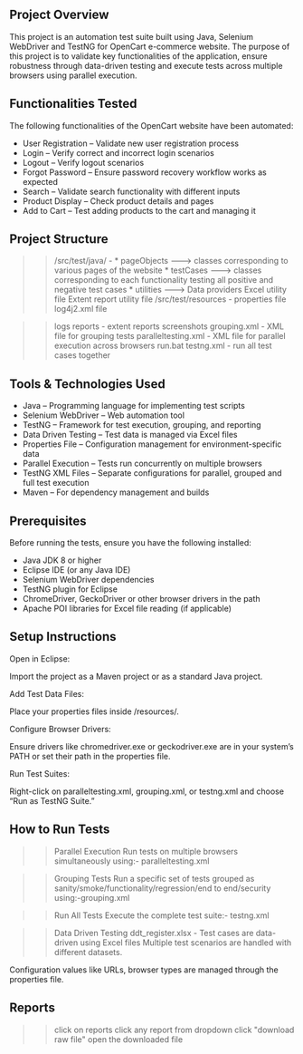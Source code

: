 Project Overview
----------------
This project is an automation test suite built using Java, Selenium WebDriver and TestNG for OpenCart e-commerce website.
The purpose of this project is to validate key functionalities of the application, ensure robustness through data-driven testing and execute tests across multiple browsers using parallel execution.


Functionalities Tested
----------------------

The following functionalities of the OpenCart website have been automated:

 * User Registration – Validate new user registration process 
 * Login – Verify correct and incorrect login scenarios  
 * Logout – Verify logout scenarios 
 * Forgot Password – Ensure password recovery workflow works as expected  
 * Search – Validate search functionality with different inputs  
 * Product Display – Check product details and pages  
 * Add to Cart – Test adding products to the cart and managing it  

Project Structure
-----------------

>> /src/test/java/ - 
		* pageObjects ---> classes corresponding to various pages of the website
		* testCases   ---> classes corresponding to each functionality testing all positive and negative test cases 
		* utilities   ---> Data providers
				               Excel utility file
				               Extent report utility file
>> /src/test/resources - properties file
		                  log4j2.xml file

>> logs 
>> reports - extent reports
>> screenshots
>> grouping.xml - XML file for grouping tests
>> paralleltesting.xml -  XML file for parallel execution across browsers
>> run.bat
>> testng.xml - run all test cases together


Tools & Technologies Used
-------------------------

- Java – Programming language for implementing test scripts  
- Selenium WebDriver – Web automation tool  
- TestNG – Framework for test execution, grouping, and reporting  
- Data Driven Testing – Test data is managed via Excel files  
- Properties File – Configuration management for environment-specific data  
- Parallel Execution – Tests run concurrently on multiple browsers  
- TestNG XML Files – Separate configurations for parallel, grouped and full test execution  
- Maven  – For dependency management and builds


Prerequisites
-------------

Before running the tests, ensure you have the following installed:

- Java JDK 8 or higher  
- Eclipse IDE (or any Java IDE)  
- Selenium WebDriver dependencies  
- TestNG plugin for Eclipse  
- ChromeDriver, GeckoDriver or other browser drivers in the path  
- Apache POI libraries for Excel file reading (if applicable)



Setup Instructions
------------------


Open in Eclipse:

Import the project as a Maven project or as a standard Java project.

Add Test Data Files:

Place your properties files inside /resources/.

Configure Browser Drivers:

Ensure drivers like chromedriver.exe or geckodriver.exe are in your system’s PATH or set their path in the properties file.

Run Test Suites:

Right-click on paralleltesting.xml, grouping.xml, or testng.xml and choose “Run as TestNG Suite.”

How to Run Tests
----------------

>> Parallel Execution
Run tests on multiple browsers simultaneously using:- paralleltesting.xml

>> Grouping Tests
Run a specific set of tests grouped as sanity/smoke/functionality/regression/end to end/security using:-grouping.xml

>> Run All Tests
Execute the complete test suite:- testng.xml

>> Data Driven Testing
ddt_register.xlsx - Test cases are data-driven using Excel files 
Multiple test scenarios are handled with different datasets.

Configuration values like URLs, browser types are managed through the properties file.

Reports
-------

>> click on reports
>> click any report from dropdown
>> click "download raw file"
>> open the downloaded file
